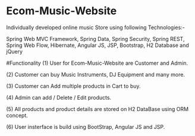 # Ecom-Music-Website
Individually developed online music Store using following Technologies:- 

Spring Web MVC Framework, Spring Data, Spring Security, Spring REST, Spring Web Flow, Hibernate, Angular JS, JSP, Bootstrap, H2 Database and jQuery

#Functionality 
(1) User for Ecom-Music-Website are Customer and Admin.

(2) Customer can buy Music Instruments, DJ Equipment and many more.

(3) Customer can Add multiple products in Cart to buy.

(4) Admin can add / Delete / Edit products.

(5) All products and product details are stored on H2 DataBase using ORM concept.

(6) User insterface is build using BootStrap, Angular JS and JSP.
